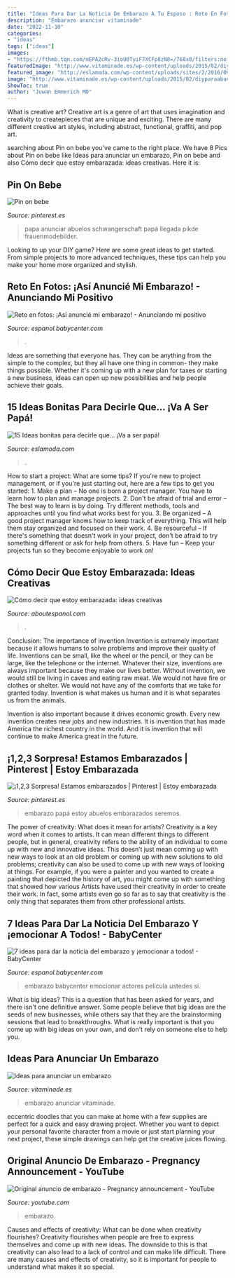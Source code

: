 ```yaml
---
title: "Ideas Para Dar La Noticia De Embarazo A Tu Esposo : Reto En Fotos: ¡así Anuncié Mi Embarazo!"
description: "Embarazo anunciar vitaminade"
date: "2022-11-10"
categories:
- "ideas"
tags: ["ideas"]
images:
- "https://fthmb.tqn.com/mEPA2cRv-3ioU0TyiF7XCFp8zN8=/768x0/filters:no_upscale()/Ani-onesie-2-56a28bc13df78cf772775f21.jpg"
featuredImage: "http://www.vitaminade.es/wp-content/uploads/2015/02/diyparaabuelos.jpg"
featured_image: "http://eslamoda.com/wp-content/uploads/sites/2/2016/09/hi-daddy.png"
image: "http://www.vitaminade.es/wp-content/uploads/2015/02/diyparaabuelos.jpg"
ShowToc: true
author: "Juwan Emmerich MD"
---
```



What is creative art?
Creative art is a genre of art that uses imagination and creativity to createpieces that are unique and exciting. There are many different creative art styles, including abstract, functional, graffiti, and pop art.

	

		
searching about Pin on bebe you've came to the right place. We have 8 Pics about Pin on bebe like Ideas para anunciar un embarazo, Pin on bebe and also Cómo decir que estoy embarazada: ideas creativas. Here it is:
		
    
## Pin On Bebe

<img loading=lazy src="https://i.pinimg.com/736x/1e/54/a4/1e54a4a044f8111ab4fa1ba0c4c9ef24.jpg" onerror="this.onerror=null;this.src='https://tse3.mm.bing.net/th?id=OIP.SctWO0yyMBaOqONyt9HqiQAAAA&amp;pid=15.1';" alt="Pin on bebe">

_Source: pinterest.es_

>papa anunciar abuelos schwangerschaft papá llegada pikde frauenmodebilder. 

	

Looking to up your DIY game? Here are some great ideas to get started. From simple projects to more advanced techniques, these tips can help you make your home more organized and stylish.

    
## Reto En Fotos: ¡Así Anuncié Mi Embarazo! - Anunciando Mi Positivo

<img loading=lazy src="https://imageserve.babycenter.com/23/000/246/w4nUJzO3LdxQM9PLFvgi9oaLral9W4f0_med.jpg" onerror="this.onerror=null;this.src='https://tse2.mm.bing.net/th?id=OIP.HVCfHob3fZbb_iLCFRDItwHaJ4&amp;pid=15.1';" alt="Reto en fotos: ¡Así anuncié mi embarazo! - Anunciando mi positivo">

_Source: espanol.babycenter.com_

>. 

	

Ideas are something that everyone has. They can be anything from the simple to the complex, but they all have one thing in common- they make things possible. Whether it's coming up with a new plan for taxes or starting a new business, ideas can open up new possibilities and help people achieve their goals.

    
## 15 Ideas Bonitas Para Decirle Que… ¡Va A Ser Papá!

<img loading=lazy src="http://eslamoda.com/wp-content/uploads/sites/2/2016/09/hi-daddy.png" onerror="this.onerror=null;this.src='https://tse3.mm.bing.net/th?id=OIP.EX_ZsscfpPisMOf4OWckbQHaIJ&amp;pid=15.1';" alt="15 Ideas bonitas para decirle que… ¡Va a ser papá!">

_Source: eslamoda.com_

>. 

	

How to start a project: What are some tips?
If you're new to project management, or if you're just starting out, here are a few tips to get you started: 1. Make a plan – No one is born a project manager. You have to learn how to plan and manage projects. 2. Don't be afraid of trial and error – The best way to learn is by doing. Try different methods, tools and approaches until you find what works best for you. 3. Be organized – A good project manager knows how to keep track of everything. This will help them stay organized and focused on their work. 4. Be resourceful – If there's something that doesn't work in your project, don't be afraid to try something different or ask for help from others. 5. Have fun – Keep your projects fun so they become enjoyable to work on!

    
## Cómo Decir Que Estoy Embarazada: Ideas Creativas

<img loading=lazy src="https://fthmb.tqn.com/mEPA2cRv-3ioU0TyiF7XCFp8zN8=/768x0/filters:no_upscale()/Ani-onesie-2-56a28bc13df78cf772775f21.jpg" onerror="this.onerror=null;this.src='https://tse1.mm.bing.net/th?id=OIP._Q2JMhLaaBnX6-Ow3hmGMwHaFj&amp;pid=15.1';" alt="Cómo decir que estoy embarazada: ideas creativas">

_Source: aboutespanol.com_

>. 

	

Conclusion: The importance of invention
Invention is extremely important because it allows humans to solve problems and improve their quality of life. Inventions can be small, like the wheel or the pencil, or they can be large, like the telephone or the internet. Whatever their size, inventions are always important because they make our lives better.
Without invention, we would still be living in caves and eating raw meat. We would not have fire or clothes or shelter. We would not have any of the comforts that we take for granted today. Invention is what makes us human and it is what separates us from the animals.

Invention is also important because it drives economic growth. Every new invention creates new jobs and new industries. It is invention that has made America the richest country in the world. And it is invention that will continue to make America great in the future.

    
## ¡1,2,3 Sorpresa! Estamos Embarazados | Pinterest | Estoy Embarazada

<img loading=lazy src="https://i.pinimg.com/236x/5c/7d/d6/5c7dd6eb87039751048b71d4912e9c08.jpg" onerror="this.onerror=null;this.src='https://tse1.mm.bing.net/th?id=OIP.orMPuo1n_5mRaFylgykTRwAAAA&amp;pid=15.1';" alt="¡1,2,3 Sorpresa! Estamos embarazados | Pinterest | Estoy embarazada">

_Source: pinterest.es_

>embarazo papá estoy abuelos embarazados seremos. 

	

The power of creativity: What does it mean for artists?
Creativity is a key word when it comes to artists. It can mean different things to different people, but in general, creativity refers to the ability of an individual to come up with new and innovative ideas. This doesn’t just mean coming up with new ways to look at an old problem or coming up with new solutions to old problems; creativity can also be used to come up with new ways of looking at things. For example, if you were a painter and you wanted to create a painting that depicted the history of art, you might come up with something that showed how various Artists have used their creativity in order to create their work. In fact, some artists even go so far as to say that creativity is the only thing that separates them from other professional artists.

    
## 7 Ideas Para Dar La Noticia Del Embarazo Y ¡emocionar A Todos! - BabyCenter

<img loading=lazy src="https://assets.babycenter.com/ims/blog/ush/misretonos3.jpg" onerror="this.onerror=null;this.src='https://tse2.mm.bing.net/th?id=OIP.pfrkKdhxNb1Xs65eL-UqNQHaFj&amp;pid=15.1';" alt="7 ideas para dar la noticia del embarazo y ¡emocionar a todos! - BabyCenter">

_Source: espanol.babycenter.com_

>embarazo babycenter emocionar actores película ustedes sí. 

	

What is big ideas?
This is a question that has been asked for years, and there isn't one definitive answer. Some people believe that big ideas are the seeds of new businesses, while others say that they are the brainstorming sessions that lead to breakthroughs. What is really important is that you come up with big ideas on your own, and don't rely on someone else to help you.

    
## Ideas Para Anunciar Un Embarazo

<img loading=lazy src="http://www.vitaminade.es/wp-content/uploads/2015/02/diyparaabuelos.jpg" onerror="this.onerror=null;this.src='https://tse1.mm.bing.net/th?id=OIP.mCTxAm9uBrZwTaHMqLSAeAHaEq&amp;pid=15.1';" alt="Ideas para anunciar un embarazo">

_Source: vitaminade.es_

>embarazo anunciar vitaminade. 

	

eccentric doodles that you can make at home with a few supplies are perfect for a quick and easy drawing project. Whether you want to depict your personal favorite character from a movie or just start planning your next project, these simple drawings can help get the creative juices flowing.

    
## Original Anuncio De Embarazo - Pregnancy Announcement - YouTube

<img loading=lazy src="https://i.ytimg.com/vi/r9SEXVhne2I/maxresdefault.jpg" onerror="this.onerror=null;this.src='https://tse3.mm.bing.net/th?id=OIP.bRVbkzycaGDJhAKZAEm34wHaEK&amp;pid=15.1';" alt="Original anuncio de embarazo - Pregnancy announcement - YouTube">

_Source: youtube.com_

>embarazo. 

	

Causes and effects of creativity: What can be done when creativity flourishes?
Creativity flourishes when people are free to express themselves and come up with new ideas. The downside to this is that creativity can also lead to a lack of control and can make life difficult. There are many causes and effects of creativity, so it is important for people to understand what makes it so special.

